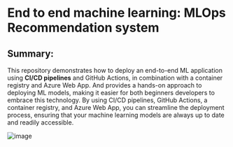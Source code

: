 # End to end machine learning: MLOps Recommendation system

## Summary:

This repository demonstrates how to deploy an end-to-end ML application using **CI/CD pipelines** and GitHub Actions, in combination with a container registry and Azure Web App. And provides a hands-on approach to deploying ML models, making it easier for both beginners developers to embrace this technology. By using CI/CD pipelines, GitHub Actions, a container registry, and Azure Web App, you can streamline the deployment process, ensuring that your machine learning models are always up to date and readily accessible.

![image](https://github.com/Harly-1506/MLOps-Recommendation/assets/86733695/a43f5bd7-e25b-4df6-84a8-3d8f0fc2d99d)

 
